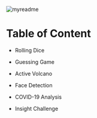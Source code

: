 ![myreadme](https://user-images.githubusercontent.com/70707092/95544092-d0b72880-09bf-11eb-90f7-bdca493307f7.png)

# Table of Content

- Rolling Dice

- Guessing Game

- Active Volcano

- Face Detection

- COVID-19 Analysis

- Insight Challenge


  